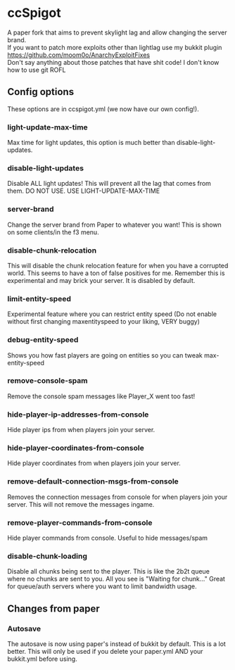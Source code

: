 # ccSpigot
A paper fork that aims to prevent skylight lag and allow changing the server brand.
<br>
If you want to patch more exploits other than lightlag use my bukkit plugin https://github.com/moom0o/AnarchyExploitFixes
<br>
Don't say anything about those patches that have shit code! I don't know how to use git ROFL
## Config options
These options are in ccspigot.yml (we now have our own config!).

### light-update-max-time
Max time for light updates, this option is much better than disable-light-updates. 
### disable-light-updates
Disable ALL light updates! This will prevent all the lag that comes from them. DO NOT USE. USE LIGHT-UPDATE-MAX-TIME
### server-brand
Change the server brand from Paper to whatever you want! This is shown on some clients/in the f3 menu.
### disable-chunk-relocation
This will disable the chunk relocation feature for when you have a corrupted world. This seems to have a ton of false positives for me. Remember this is experimental and may brick your server. It is disabled by default.
### limit-entity-speed
Experimental feature where you can restrict entity speed (Do not enable without first changing maxentityspeed to your liking, VERY buggy)
### debug-entity-speed
Shows you how fast players are going on entities so you can tweak max-entity-speed
### remove-console-spam 
Remove the console spam messages like Player_X went too fast!
### hide-player-ip-addresses-from-console
Hide player ips from when players join your server.
### hide-player-coordinates-from-console
Hide player coordinates from when players join your server.
### remove-default-connection-msgs-from-console
Removes the connection messages from console for when players join your server. This will not remove the messages ingame.
### remove-player-commands-from-console
Hide player commands from console. Useful to hide messages/spam
### disable-chunk-loading
Disable all chunks being sent to the player. This is like the 2b2t queue where no chunks are sent to you. All you see is "Waiting for chunk..." Great for queue/auth servers where you want to limit bandwidth usage.

## Changes from paper
### Autosave
The autosave is now using paper's instead of bukkit by default. This is a lot better.
This will only be used if you delete your paper.yml AND your bukkit.yml before using.
